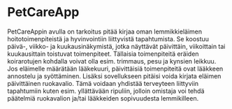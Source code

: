 # PetCareApp
PetCareAppin avulla on tarkoitus pitää kirjaa oman lemmikkieläimen hoitotoimenpiteistä ja hyvinvointiin liittyvistä tapahtumista. Se koostuu päivä-, viikko- ja kuukausinäkymistä, jotka näyttävät päivittäin, viikoittain tai kuukausittain toistuvat toimenpiteet. Tällaisia toimenpiteitä eräiden koirarotujen kohdalla voivat olla esim. trimmaus, pesu ja kynsien leikkuu. Jos eläimelle määrätään lääkekuuri, päivittäisiä toimenpiteitä ovat lääkkeen annostelu ja syöttäminen. Lisäksi sovellukseen pitäisi voida kirjata eläimen päivittäinen ruokavalio. Tämä voidaan yhdistää terveyteen liittyviin tapahtumiin kuten esim. yllättävään ripuliin, jolloin omistaja voi tehdä päätelmiä ruokavalion ja/tai lääkkeiden sopivuudesta lemmikilleen.
